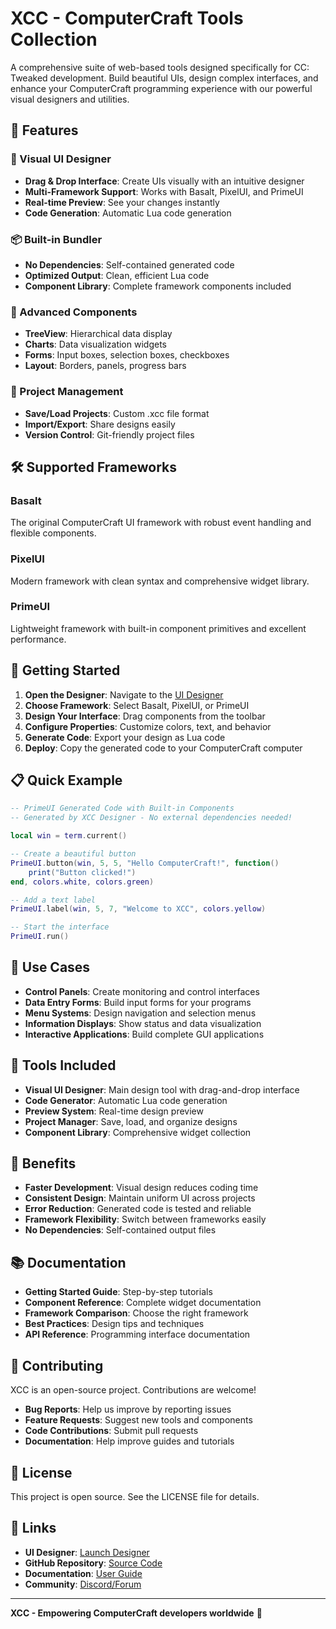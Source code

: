 # XCC - ComputerCraft Tools Collection

A comprehensive suite of web-based tools designed specifically for CC: Tweaked development. Build beautiful UIs, design complex interfaces, and enhance your ComputerCraft programming experience with our powerful visual designers and utilities.

## 🚀 Features

### 🎨 Visual UI Designer
- **Drag & Drop Interface**: Create UIs visually with an intuitive designer
- **Multi-Framework Support**: Works with Basalt, PixelUI, and PrimeUI
- **Real-time Preview**: See your changes instantly
- **Code Generation**: Automatic Lua code generation

### 📦 Built-in Bundler
- **No Dependencies**: Self-contained generated code
- **Optimized Output**: Clean, efficient Lua code
- **Component Library**: Complete framework components included

### 🌳 Advanced Components
- **TreeView**: Hierarchical data display
- **Charts**: Data visualization widgets
- **Forms**: Input boxes, selection boxes, checkboxes
- **Layout**: Borders, panels, progress bars

### 💾 Project Management
- **Save/Load Projects**: Custom .xcc file format
- **Import/Export**: Share designs easily
- **Version Control**: Git-friendly project files

## 🛠️ Supported Frameworks

### Basalt
The original ComputerCraft UI framework with robust event handling and flexible components.

### PixelUI
Modern framework with clean syntax and comprehensive widget library.

### PrimeUI
Lightweight framework with built-in component primitives and excellent performance.

## 🚀 Getting Started

1. **Open the Designer**: Navigate to the [UI Designer](basalt-generator.html)
2. **Choose Framework**: Select Basalt, PixelUI, or PrimeUI
3. **Design Your Interface**: Drag components from the toolbar
4. **Configure Properties**: Customize colors, text, and behavior
5. **Generate Code**: Export your design as Lua code
6. **Deploy**: Copy the generated code to your ComputerCraft computer

## 📋 Quick Example

```lua
-- PrimeUI Generated Code with Built-in Components
-- Generated by XCC Designer - No external dependencies needed!

local win = term.current()

-- Create a beautiful button
PrimeUI.button(win, 5, 5, "Hello ComputerCraft!", function()
    print("Button clicked!")
end, colors.white, colors.green)

-- Add a text label
PrimeUI.label(win, 5, 7, "Welcome to XCC", colors.yellow)

-- Start the interface
PrimeUI.run()
```

## 🎯 Use Cases

- **Control Panels**: Create monitoring and control interfaces
- **Data Entry Forms**: Build input forms for your programs
- **Menu Systems**: Design navigation and selection menus
- **Information Displays**: Show status and data visualization
- **Interactive Applications**: Build complete GUI applications

## 🔧 Tools Included

- **Visual UI Designer**: Main design tool with drag-and-drop interface
- **Code Generator**: Automatic Lua code generation
- **Preview System**: Real-time design preview
- **Project Manager**: Save, load, and organize designs
- **Component Library**: Comprehensive widget collection

## 🌟 Benefits

- **Faster Development**: Visual design reduces coding time
- **Consistent Design**: Maintain uniform UI across projects
- **Error Reduction**: Generated code is tested and reliable
- **Framework Flexibility**: Switch between frameworks easily
- **No Dependencies**: Self-contained output files

## 📚 Documentation

- **Getting Started Guide**: Step-by-step tutorials
- **Component Reference**: Complete widget documentation
- **Framework Comparison**: Choose the right framework
- **Best Practices**: Design tips and techniques
- **API Reference**: Programming interface documentation

## 🤝 Contributing

XCC is an open-source project. Contributions are welcome!

- **Bug Reports**: Help us improve by reporting issues
- **Feature Requests**: Suggest new tools and components
- **Code Contributions**: Submit pull requests
- **Documentation**: Help improve guides and tutorials

## 📄 License

This project is open source. See the LICENSE file for details.

## 🔗 Links

- **UI Designer**: [Launch Designer](basalt-generator.html)
- **GitHub Repository**: [Source Code](#)
- **Documentation**: [User Guide](#)
- **Community**: [Discord/Forum](#)

---

**XCC - Empowering ComputerCraft developers worldwide** 🚀
